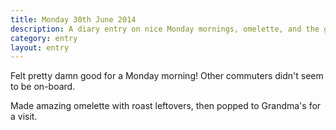 ```yaml
---
title: Monday 30th June 2014
description: A diary entry on nice Monday mornings, omelette, and the grandparents
category: entry
layout: entry
---
```


Felt pretty damn good for a Monday morning! Other commuters didn't seem to be on-board.

Made amazing omelette with roast leftovers, then popped to Grandma's for a visit.
